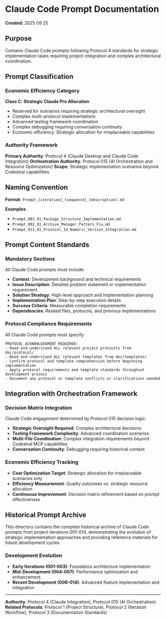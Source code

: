 # Claude Code Prompt Documentation

**Created**: 2025 09 25

## Purpose

Contains Claude Code prompts following Protocol 4 standards for strategic implementation tasks requiring project integration and complex architectural coordination.

## Prompt Classification

### Economic Efficiency Category
**Class C: Strategic Claude Pro Allocation**
- Reserved for scenarios requiring strategic architectural oversight
- Complex multi-protocol implementations
- Advanced testing framework coordination  
- Complex debugging requiring conversation continuity
- Economic efficiency: Strategic allocation for irreplaceable capabilities

### Authority Framework
**Primary Authority**: Protocol 4 (Claude Desktop and Claude Code Integration)
**Orchestration Authority**: Protocol 015 (AI Orchestration and Resource Optimization)
**Scope**: Strategic implementation scenarios beyond Codestral capabilities

## Naming Convention

**Format**: `Prompt_[iteration]_[sequence]_[description].md`

**Examples**:
- `Prompt_001_01_Package_Structure_Implementation.md`
- `Prompt_002_01_Archive_Manager_Pattern_Fix.md`
- `Prompt_011_01_Protocol_13_Numeric_Version_Integration.md`

## Prompt Content Standards

### Mandatory Sections
All Claude Code prompts must include:
- **Context**: Development background and technical requirements
- **Issue Description**: Detailed problem statement or implementation requirement
- **Solution Strategy**: High-level approach and implementation planning
- **Implementation Plan**: Step-by-step execution details
- **Success Criteria**: Measurable completion requirements
- **Dependencies**: Related files, protocols, and previous implementations

### Protocol Compliance Requirements
All Claude Code prompts must specify:
```
PROTOCOL ACKNOWLEDGMENT REQUIRED:
- Read and understand ALL relevant project protocols from doc/protocol/
- Read and understand ALL relevant templates from doc/templates/
- Confirm protocol and template comprehension before beginning implementation
- Apply protocol requirements and template standards throughout development process
- Document any protocol or template conflicts or clarifications needed
```

## Integration with Orchestration Framework

### Decision Matrix Integration
Claude Code engagement determined by Protocol 015 decision logic:
- **Strategic Oversight Required**: Complex architectural decisions
- **Testing Framework Complexity**: Advanced coordination scenarios
- **Multi-File Coordination**: Complex integration requirements beyond Codestral MCP capabilities
- **Conversation Continuity**: Debugging requiring historical context

### Economic Efficiency Tracking
- **Cost Optimization Target**: Strategic allocation for irreplaceable scenarios only
- **Efficiency Measurement**: Quality outcomes vs. strategic resource allocation
- **Continuous Improvement**: Decision matrix refinement based on prompt effectiveness

## Historical Prompt Archive

This directory contains the complete historical archive of Claude Code prompts from project iterations 001-014, demonstrating the evolution of strategic implementation approaches and providing reference materials for future development cycles.

### Development Evolution
- **Early Iterations (001-003)**: Foundation architecture implementation
- **Mid-Development (004-007)**: Performance optimization and enhancement
- **Recent Development (008-014)**: Advanced feature implementation and integration

---

**Authority**: Protocol 4 (Claude Integration), Protocol 015 (AI Orchestration)  
**Related Protocols**: Protocol 1 (Project Structure), Protocol 2 (Iteration Workflow), Protocol 3 (Documentation Standards)
